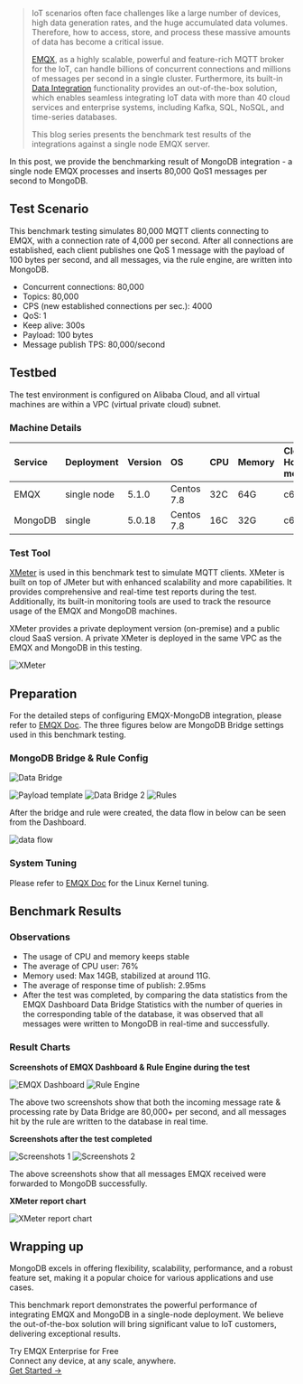 >IoT scenarios often face challenges like a large number of devices, high data generation rates, and the huge accumulated data volumes. Therefore, how to access, store, and process these massive amounts of data has become a critical issue.
>
>[EMQX](https://www.emqx.com/en/products/emqx), as a highly scalable, powerful and feature-rich MQTT broker for the IoT, can handle billions of concurrent connections and millions of messages per second in a single cluster. Furthermore, its built-in [Data Integration](https://www.emqx.com/en/solutions/mqtt-data-integration) functionality provides an out-of-the-box solution, which enables seamless integrating IoT data with more than 40 cloud services and enterprise systems, including Kafka, SQL, NoSQL, and time-series databases.
>
>This blog series presents the benchmark test results of the integrations against a single node EMQX server.

In this post, we provide the benchmarking result of MongoDB integration - a single node EMQX processes and inserts 80,000 QoS1 messages per second to MongoDB.

## Test Scenario

This benchmark testing simulates 80,000 MQTT clients connecting to EMQX, with a connection rate of 4,000 per second. After all connections are established, each client publishes one QoS 1 message with the payload of 100 bytes per second, and all messages, via the rule engine, are written into MongoDB. 

- Concurrent connections: 80,000
- Topics: 80,000
- CPS (new established connections per sec.): 4000
- QoS: 1
- Keep alive: 300s
- Payload: 100 bytes
- Message publish TPS: 80,000/second

## Testbed

The test environment is configured on Alibaba Cloud, and all virtual machines are within a VPC (virtual private cloud) subnet.

### Machine Details

| Service | Deployment  | Version | OS         | CPU  | Memory | Cloud Host model |
| :------ | :---------- | :------ | :--------- | :--- | :----- | :--------------- |
| EMQX    | single node | 5.1.0   | Centos 7.8 | 32C  | 64G    | c6.8xlarge       |
| MongoDB | single      | 5.0.18  | Centos 7.8 | 16C  | 32G    | c6.4xlarge       |

### Test Tool

[XMeter](https://www.emqx.com/en/products/xmeter) is used in this benchmark test to simulate MQTT clients. XMeter is built on top of JMeter but with enhanced scalability and more capabilities. It provides comprehensive and real-time test reports during the test. Additionally, its built-in monitoring tools are used to track the resource usage of the EMQX and MongoDB machines.

XMeter provides a private deployment version (on-premise) and a public cloud SaaS version. A private XMeter is deployed in the same VPC as the EMQX and MongoDB in this testing.

![XMeter](https://assets.emqx.com/images/b805a9ab1fa3d6f1bbfc3bb3e181dda3.png)

## Preparation

For the detailed steps of configuring EMQX-MongoDB integration, please refer to [EMQX Doc](https://docs.emqx.com/en/enterprise/v5.0/data-integration/data-bridge-mongodb.html). The three figures below are MongoDB Bridge settings used in this benchmark testing.

### MongoDB Bridge & Rule Config

![Data Bridge](https://assets.emqx.com/images/d5559be561c5c335fb037ad0441f5711.png)

![Payload template](https://assets.emqx.com/images/3a230a750fc0c3e4803e1e7f7c07b3f6.png)
![Data Bridge 2](https://assets.emqx.com/images/4754bf4dbaffd08381b43ddf0f9e3bcb.png)
![Rules](https://assets.emqx.com/images/c34a7329c8d03a5bd5f64bc71cb3ce8e.png)

After the bridge and rule were created, the data flow in below can be seen from the Dashboard.

![data flow](https://assets.emqx.com/images/57a8138401d6c0a946a3ffb346be30bb.png)

### System Tuning

Please refer to [EMQX Doc](https://docs.emqx.com/en/enterprise/v4.4/tutorial/tune.html) for the Linux Kernel tuning.

## Benchmark Results

### Observations

- The usage of CPU and memory keeps stable
- The average of CPU user: 76%
- Memory used: Max 14GB, stabilized at around 11G.
- The average of response time of publish: 2.95ms
- After the test was completed, by comparing the data statistics from the EMQX Dashboard Data Bridge Statistics with the number of queries in the corresponding table of the database, it was observed that all messages were written to MongoDB in real-time and successfully.

### Result Charts

**Screenshots of EMQX Dashboard & Rule Engine during the test**

![EMQX Dashboard](https://assets.emqx.com/images/32d68171e4b1c4c4f62a825607008a27.png)
![Rule Engine](https://assets.emqx.com/images/0df8e30845fccc14575ab26951887cae.png)

The above two screenshots show that both the incoming message rate & processing rate by Data Bridge are 80,000+ per second, and all messages hit by the rule are written to the database in real time.

**Screenshots after the test completed**

![Screenshots 1](https://assets.emqx.com/images/5cd739e318ae527b496e48e28b7f097d.png)
![Screenshots 2](https://assets.emqx.com/images/ffaaa6f1f3a43e08b17495cf59dd8ad1.png)

The above screenshots show that all messages EMQX received were forwarded to MongoDB successfully.

**XMeter report chart**

![XMeter report chart](https://assets.emqx.com/images/c41aa51b1abda57dd22884b4da6bb388.png)

## Wrapping up

MongoDB excels in offering flexibility, scalability, performance, and a robust feature set, making it a popular choice for various applications and use cases. 

This benchmark report demonstrates the powerful performance of integrating EMQX and MongoDB in a single-node deployment. We believe the out-of-the-box solution will bring significant value to IoT customers, delivering exceptional results.



<section class="promotion">
    <div>
        Try EMQX Enterprise for Free
      <div class="is-size-14 is-text-normal has-text-weight-normal">Connect any device, at any scale, anywhere.</div>
    </div>
    <a href="https://www.emqx.com/en/try?product=enterprise" class="button is-gradient px-5">Get Started →</a>
</section>
